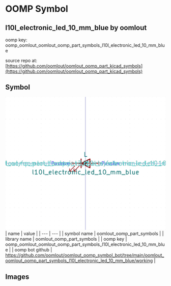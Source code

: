 # OOMP Symbol  
## l10l_electronic_led_10_mm_blue  by oomlout  
  
oomp key: oomp_oomlout_oomlout_oomp_part_symbols_l10l_electronic_led_10_mm_blue  
  
source repo at: [https://github.com/oomlout/oomlout_oomp_part_kicad_symbols](https://github.com/oomlout/oomlout_oomp_part_kicad_symbols)  
## Symbol  
  
[![working.png](working_600.png)](working.png)  
| name | value | 
| --- | --- | 
| symbol name | oomlout_oomp_part_symbols | 
| library name | oomlout_oomp_part_symbols | 
| oomp key | oomp_oomlout_oomlout_oomp_part_symbols_l10l_electronic_led_10_mm_blue | 
| oomp bot github | https://github.com/oomlout/oomlout_oomp_symbol_bot/tree/main/oomlout_oomlout_oomp_part_symbols_l10l_electronic_led_10_mm_blue/working | 
## Images  

